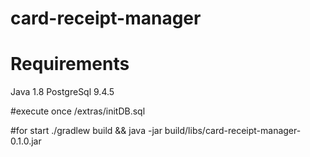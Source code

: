 # card-receipt-manager

# Requirements
Java 1.8
PostgreSql 9.4.5

#execute once
/extras/initDB.sql

#for start
./gradlew build && java -jar build/libs/card-receipt-manager-0.1.0.jar
